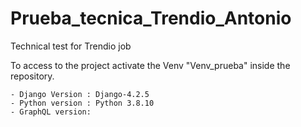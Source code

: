 # Prueba_tecnica_Trendio_Antonio
Technical test for Trendio job

To access to the project activate the Venv "Venv_prueba" inside the repository.

    - Django Version : Django-4.2.5
    - Python version : Python 3.8.10
    - GraphQL version:
